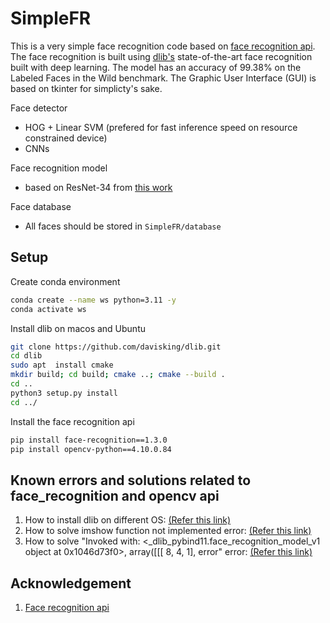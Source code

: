 # SimpleFR
This is a very simple face recognition code based on [face recognition api](https://github.com/ageitgey/face_recognition). The face recognition is built using [dlib's](https://github.com/davisking/dlib) state-of-the-art face recognition built with deep learning. The model has an accuracy of 99.38% on the Labeled Faces in the Wild benchmark. The Graphic User Interface (GUI) is based on tkinter for simplicty's sake.

Face detector
- HOG + Linear SVM (prefered for fast inference speed on resource constrained device)
- CNNs

Face recognition model
- based on ResNet-34 from [this work](https://arxiv.org/abs/1512.03385)

Face database
- All faces should be stored in ```SimpleFR/database```

## Setup
Create conda environment
```bash
conda create --name ws python=3.11 -y
conda activate ws
```

Install dlib on macos and Ubuntu
```bash
git clone https://github.com/davisking/dlib.git
cd dlib
sudo apt  install cmake
mkdir build; cd build; cmake ..; cmake --build .
cd ..
python3 setup.py install
cd ../
```

Install the face recognition api
```bash
pip install face-recognition==1.3.0
pip install opencv-python==4.10.0.84
```

## Known errors and solutions related to face_recognition and opencv api
1. How to install dlib on different OS: [(Refer this link)](https://gist.github.com/ageitgey/629d75c1baac34dfa5ca2a1928a7aeaf)
2. How to solve imshow function not implemented error: [(Refer this link)](https://github.com/opencv/opencv-python/issues/17#issuecomment-877649472)
3. How to solve "Invoked with: <_dlib_pybind11.face_recognition_model_v1 object at 0x1046d73f0>, array([[[ 8, 4, 1], error" error: [(Refer this link)](https://github.com/ageitgey/face_recognition/issues/1516#issuecomment-1615931065)

## Acknowledgement
1. [Face recognition api](https://github.com/ageitgey/face_recognition)
